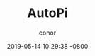 ---
layout: post
title:  "AutoPi"
date:   2019-05-14 10:29:38 -0800
author: conor
image: 
categories: [auto, automation, automotive, raspberry pi]
featured: false
visible: 0
---